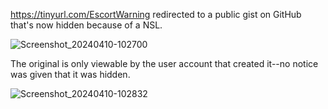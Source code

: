 https://tinyurl.com/EscortWarning redirected to a public gist on GitHub that's now hidden because of a NSL.

![Screenshot_20240410-102700](https://github.com/9413d5ff2a0b4f237a264010b65350e7/TAG/assets/165702254/20926b20-aefe-4296-ae9a-ee9ac341f3fd)

The original is only viewable by the user account that created it--no notice was given that it was hidden.

![Screenshot_20240410-102832](https://github.com/9413d5ff2a0b4f237a264010b65350e7/TAG/assets/165702254/811e5f52-d0ab-4524-98d9-6c6d6b4f9d5b)
